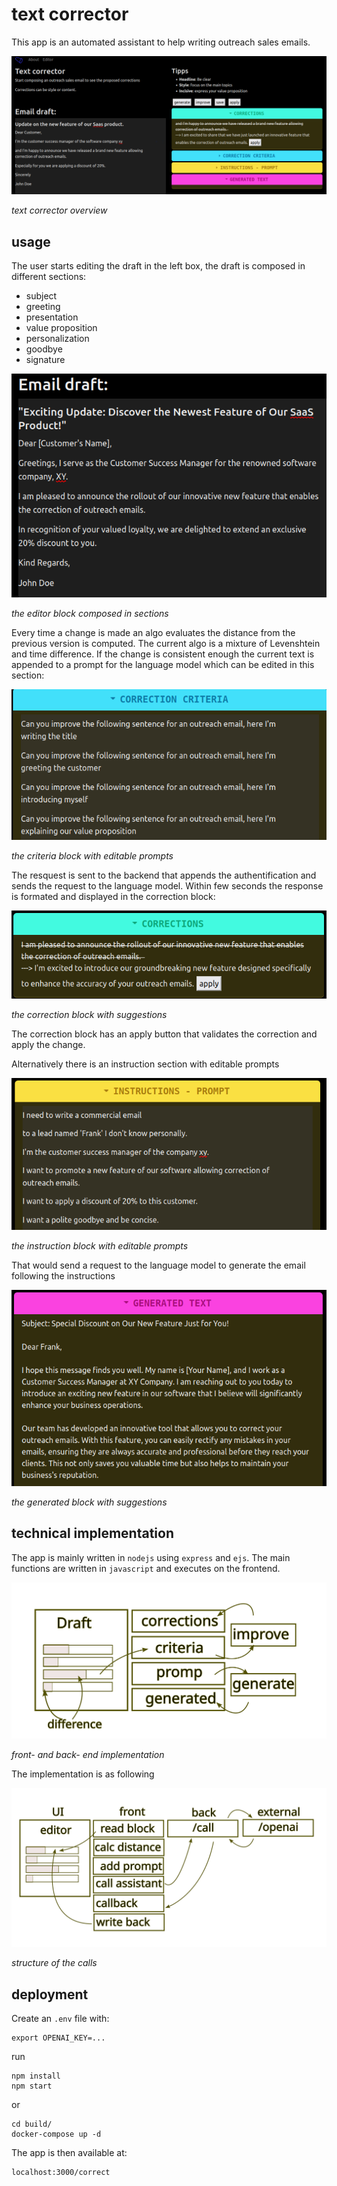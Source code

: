 # text corrector

This app is an automated assistant to help writing outreach sales emails. 

![cover_corrector](views/img/cover_corrector.png "text corrector")

_text corrector overview_

## usage

The user starts editing the draft in the left box, the draft is composed in different sections:

* subject
* greeting
* presentation
* value proposition
* personalization
* goodbye
* signature

![block_editor](views/img/block_editor.png "block editor")

_the editor block composed in sections_

Every time a change is made an algo evaluates the distance from the previous version is computed. The current algo is a mixture of Levenshtein and time difference. 
If the change is consistent enough the current text is appended to a prompt for the language model which can be edited in this section:

![block_criteria](views/img/block_criteria.png "block criteria")

_the criteria block with editable prompts_

The resquest is sent to the backend that appends the authentification and sends the request to the language model. Within few seconds the response is formated and displayed in the correction block:

![block_correction](views/img/block_correction.png "block correction")

_the correction block with suggestions_

The correction block has an apply button that validates the correction and apply the change.

Alternatively there is an instruction section with editable prompts

![block_instruction](views/img/block_instruction.png "block instruction")

_the instruction block with editable prompts_

That would send a request to the language model to generate the email following the instructions

![block_generated](views/img/block_generated.png "block generated")

_the generated block with suggestions_

## technical implementation

The app is mainly written in `nodejs` using `express` and `ejs`. The main functions are written in `javascript` and executes on the frontend.

![front_back](views/img/front_back.svg "front back")

_front- and back- end implementation_

The implementation is as following

![node_calls](views/img/node_call.svg "node calls")

_structure of the calls_

## deployment

Create an `.env` file with:
```
export OPENAI_KEY=...
```
run

```
npm install
npm start
```

or

```
cd build/
docker-compose up -d
```

The app is then available at:

```
localhost:3000/correct
```
